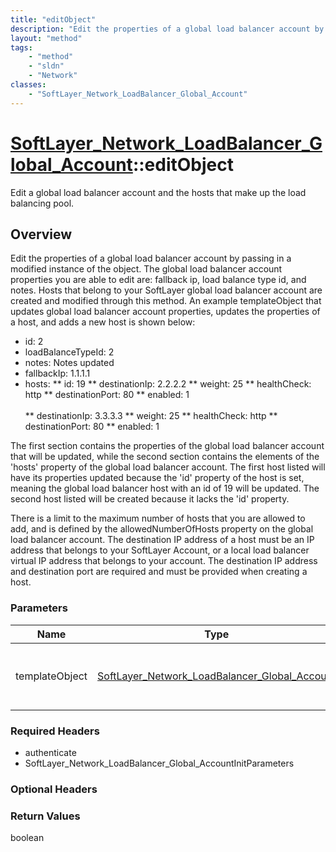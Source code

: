 ```yaml
---
title: "editObject"
description: "Edit the properties of a global load balancer account by passing in a modified instance of the object. The global load b... "
layout: "method"
tags:
    - "method"
    - "sldn"
    - "Network"
classes:
    - "SoftLayer_Network_LoadBalancer_Global_Account"
---
```

# [SoftLayer_Network_LoadBalancer_Global_Account](/reference/services/SoftLayer_Network_LoadBalancer_Global_Account)::editObject

Edit a global load balancer account and the hosts that make up the load balancing pool.


## Overview 
Edit the properties of a global load balancer account by passing in a modified instance of the object. The global load balancer account properties you are able to edit are: fallback ip, load balance type id, and notes. Hosts that belong to your SoftLayer global load balancer account are created and modified through this method. An example templateObject that updates global load balancer account properties, updates the properties of a host, and adds a new host is shown below: 


* id: 2
* loadBalanceTypeId: 2
* notes: Notes updated
* fallbackIp: 1.1.1.1
* hosts:
** id: 19
** destinationIp: 2.2.2.2
** weight: 25
** healthCheck: http
** destinationPort: 80
** enabled: 1<br /><br />
** destinationIp: 3.3.3.3
** weight: 25
** healthCheck: http
** destinationPort: 80
** enabled: 1




The first section contains the properties of the global load balancer account that will be updated, while the second section contains the elements of the 'hosts' property of the global load balancer account.  The first host listed will have its properties updated because the 'id' property of the host is set, meaning the global load balancer host with an id of 19 will be updated. The second host listed will be created because it lacks the 'id' property. 

There is a limit to the maximum number of hosts that you are allowed to add, and is defined by the allowedNumberOfHosts property on the global load balancer account.  The destination IP address of a host must be an IP address that belongs to your SoftLayer Account, or a local load balancer virtual IP address that belongs to your account.  The destination IP address and destination port are required and must be provided when creating a host. 

### Parameters 
|Name | Type | Description |
| --- | --- | --- |
|templateObject| <a href='/reference/datatypes/SoftLayer_Network_LoadBalancer_Global_Account'>SoftLayer_Network_LoadBalancer_Global_Account </a>| A skeleton SoftLayer_Network_LoadBalancer_Global_Account object with only the properties defined that you wish to change. Unchanged properties are left alone.|


### Required Headers
* authenticate
* SoftLayer_Network_LoadBalancer_Global_AccountInitParameters

### Optional Headers

### Return Values
boolean

